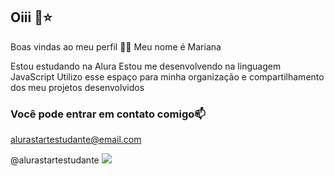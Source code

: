 ## Oiii 🌻⭐

Boas vindas ao meu perfil 💜💜
Meu nome é Mariana 

Estou estudando na Alura
Estou me desenvolvendo na linguagem JavaScript
Utilizo esse espaço para minha organização e compartilhamento dos meu projetos desenvolvidos

### Você pode entrar em contato comigo📫

alurastartestudante@email.com

@alurastartestudante
![](https://github.com/user-attachments/assets/7f74058c-0668-4c6c-8b27-ccefb6164790)

